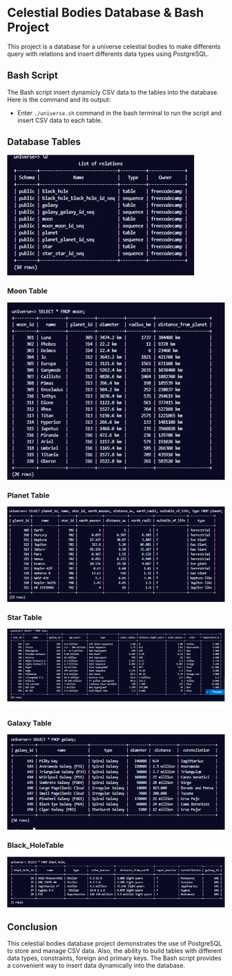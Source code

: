 # Celestial Bodies Database & Bash Project

This project is a database for a universe celestial bodies to make differents query with relations and insert differents data types using PostgreSQL.


## Bash Script

The Bash script insert dynamicly CSV data to the tables into the database. Here is the command and its output:<br>
- Enter `./universe.sh` command in the bash terminal to run the script and insert CSV data to each table.<br>

## Database Tables

![Alt text](/public/universe-db-details.webp)


### Moon Table

![Alt text](/public/universe-db-moon.webp)


### Planet Table

![Alt text](/public/universe-db-planets.webp)


### Star Table

![Alt text](/public/universe-db-stars.webp)


### Galaxy Table

![Alt text](/public/universe-db-galaxy.webp)


### Black_HoleTable

![Alt text](/public/universe-db-black-hole.webp)


## Conclusion

This celestial bodies database project demonstrates the use of PostgreSQL to store and manage CSV data. Also, the ability to build tables with different data types, constraints, foreign and primary keys. The Bash script provides a convenient way to insert data dynamically into the database.

